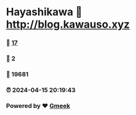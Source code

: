 # Hayashikawa :link: http://blog.kawauso.xyz 
### :page_facing_up: [17](http://blog.kawauso.xyz/tag.html) 
### :speech_balloon: 2 
### :hibiscus: 19681 
### :alarm_clock: 2024-04-15 20:19:43 
### Powered by :heart: [Gmeek](https://github.com/Meekdai/Gmeek)
